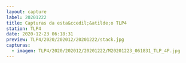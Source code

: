 ```yaml
---
layout: capture
label: 20201222
title: Capturas da esta&ccedil;&atilde;o TLP4
station: TLP4
date: 2020-12-23 06:18:31
preview: TLP4/2020/202012/20201222/stack.jpg
capturas:
  - imagem: TLP4/2020/202012/20201222/M20201223_061831_TLP_4P.jpg
---
```

